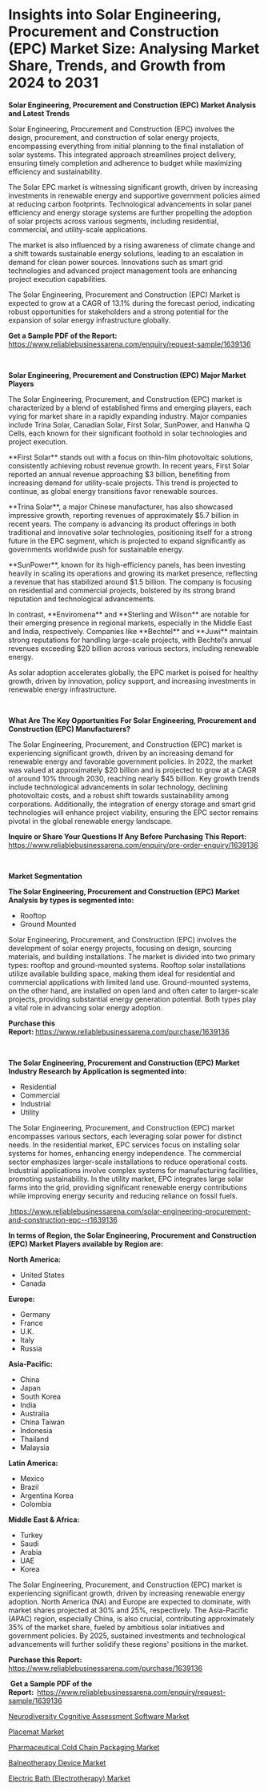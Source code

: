 <p><h1>Insights into Solar Engineering, Procurement and Construction (EPC) Market Size: Analysing Market Share, Trends, and Growth from 2024 to 2031</h1></p><p><strong>Solar Engineering, Procurement and Construction (EPC) Market Analysis and Latest Trends</strong></p>
<p><p>Solar Engineering, Procurement and Construction (EPC) involves the design, procurement, and construction of solar energy projects, encompassing everything from initial planning to the final installation of solar systems. This integrated approach streamlines project delivery, ensuring timely completion and adherence to budget while maximizing efficiency and sustainability.</p><p>The Solar EPC market is witnessing significant growth, driven by increasing investments in renewable energy and supportive government policies aimed at reducing carbon footprints. Technological advancements in solar panel efficiency and energy storage systems are further propelling the adoption of solar projects across various segments, including residential, commercial, and utility-scale applications. </p><p>The market is also influenced by a rising awareness of climate change and a shift towards sustainable energy solutions, leading to an escalation in demand for clean power sources. Innovations such as smart grid technologies and advanced project management tools are enhancing project execution capabilities.</p><p>The Solar Engineering, Procurement and Construction (EPC) Market is expected to grow at a CAGR of 13.1% during the forecast period, indicating robust opportunities for stakeholders and a strong potential for the expansion of solar energy infrastructure globally.</p></p>
<p><strong>Get a Sample PDF of the Report:&nbsp;</strong> <a href="https://www.reliablebusinessarena.com/enquiry/request-sample/1639136?utm_campaign=1552&utm_medium=2&utm_source=Github&utm_content=ia&utm_term=11102024&utm_id=solar-engineering-procurement-and-construction-epc">https://www.reliablebusinessarena.com/enquiry/request-sample/1639136</a></p>
<p>&nbsp;</p>
<p><strong>Solar Engineering, Procurement and Construction (EPC) Major Market Players</strong></p>
<p><p>The Solar Engineering, Procurement, and Construction (EPC) market is characterized by a blend of established firms and emerging players, each vying for market share in a rapidly expanding industry. Major companies include Trina Solar, Canadian Solar, First Solar, SunPower, and Hanwha Q Cells, each known for their significant foothold in solar technologies and project execution.</p><p>**First Solar** stands out with a focus on thin-film photovoltaic solutions, consistently achieving robust revenue growth. In recent years, First Solar reported an annual revenue approaching $3 billion, benefiting from increasing demand for utility-scale projects. This trend is projected to continue, as global energy transitions favor renewable sources.</p><p>**Trina Solar**, a major Chinese manufacturer, has also showcased impressive growth, reporting revenues of approximately $5.7 billion in recent years. The company is advancing its product offerings in both traditional and innovative solar technologies, positioning itself for a strong future in the EPC segment, which is projected to expand significantly as governments worldwide push for sustainable energy.</p><p>**SunPower**, known for its high-efficiency panels, has been investing heavily in scaling its operations and growing its market presence, reflecting a revenue that has stabilized around $1.5 billion. The company is focusing on residential and commercial projects, bolstered by its strong brand reputation and technological advancements.</p><p>In contrast, **Enviromena** and **Sterling and Wilson** are notable for their emerging presence in regional markets, especially in the Middle East and India, respectively. Companies like **Bechtel** and **Juwi** maintain strong reputations for handling large-scale projects, with Bechtel’s annual revenues exceeding $20 billion across various sectors, including renewable energy.</p><p>As solar adoption accelerates globally, the EPC market is poised for healthy growth, driven by innovation, policy support, and increasing investments in renewable energy infrastructure.</p></p>
<p>&nbsp;</p>
<p><strong>What Are The Key Opportunities For Solar Engineering, Procurement and Construction (EPC) Manufacturers?</strong></p>
<p><p>The Solar Engineering, Procurement, and Construction (EPC) market is experiencing significant growth, driven by an increasing demand for renewable energy and favorable government policies. In 2022, the market was valued at approximately $20 billion and is projected to grow at a CAGR of around 10% through 2030, reaching nearly $45 billion. Key growth trends include technological advancements in solar technology, declining photovoltaic costs, and a robust shift towards sustainability among corporations. Additionally, the integration of energy storage and smart grid technologies will enhance project viability, ensuring the EPC sector remains pivotal in the global renewable energy landscape.</p></p>
<p><strong>Inquire or Share Your Questions If Any Before Purchasing This Report:</strong> <a href="https://www.reliablebusinessarena.com/enquiry/pre-order-enquiry/1639136?utm_campaign=1552&utm_medium=2&utm_source=Github&utm_content=ia&utm_term=11102024&utm_id=solar-engineering-procurement-and-construction-epc">https://www.reliablebusinessarena.com/enquiry/pre-order-enquiry/1639136</a></p>
<p>&nbsp;</p>
<p><strong>Market Segmentation</strong></p>
<p><strong>The Solar Engineering, Procurement and Construction (EPC) Market Analysis by types is segmented into:</strong></p>
<p><ul><li>Rooftop</li><li>Ground Mounted</li></ul></p>
<p><p>Solar Engineering, Procurement, and Construction (EPC) involves the development of solar energy projects, focusing on design, sourcing materials, and building installations. The market is divided into two primary types: rooftop and ground-mounted systems. Rooftop solar installations utilize available building space, making them ideal for residential and commercial applications with limited land use. Ground-mounted systems, on the other hand, are installed on open land and often cater to larger-scale projects, providing substantial energy generation potential. Both types play a vital role in advancing solar energy adoption.</p></p>
<p><strong>Purchase this Report:&nbsp;</strong><a href="https://www.reliablebusinessarena.com/purchase/1639136?utm_campaign=1552&utm_medium=2&utm_source=Github&utm_content=ia&utm_term=11102024&utm_id=solar-engineering-procurement-and-construction-epc">https://www.reliablebusinessarena.com/purchase/1639136</a></p>
<p>&nbsp;</p>
<p><strong>The Solar Engineering, Procurement and Construction (EPC) Market Industry Research by Application is segmented into:</strong></p>
<p><ul><li>Residential</li><li>Commercial</li><li>Industrial</li><li>Utility</li></ul></p>
<p><p>The Solar Engineering, Procurement, and Construction (EPC) market encompasses various sectors, each leveraging solar power for distinct needs. In the residential market, EPC services focus on installing solar systems for homes, enhancing energy independence. The commercial sector emphasizes larger-scale installations to reduce operational costs. Industrial applications involve complex systems for manufacturing facilities, promoting sustainability. In the utility market, EPC integrates large solar farms into the grid, providing significant renewable energy contributions while improving energy security and reducing reliance on fossil fuels.</p></p>
<p><a href="https://www.reliablebusinessarena.com/solar-engineering-procurement-and-construction-epc--r1639136?utm_campaign=1552&utm_medium=2&utm_source=Github&utm_content=ia&utm_term=11102024&utm_id=solar-engineering-procurement-and-construction-epc">&nbsp;https://www.reliablebusinessarena.com/solar-engineering-procurement-and-construction-epc--r1639136</a></p>
<p><strong>In terms of Region, the Solar Engineering, Procurement and Construction (EPC) Market Players available by Region are:</strong></p>
<p>
    <p> <strong> North America: </strong>
        <ul>
            <li>United States</li>
            <li>Canada</li>
        </ul>
        </p> 
    <p> <strong> Europe: </strong>
        <ul>
            <li>Germany</li>
            <li>France</li>
            <li>U.K.</li>
            <li>Italy</li>
            <li>Russia</li>
        </ul>
        </p> 
    <p> <strong> Asia-Pacific: </strong>
        <ul>
            <li>China</li>
            <li>Japan</li>
            <li>South Korea</li>
            <li>India</li>
            <li>Australia</li>
            <li>China Taiwan</li>
            <li>Indonesia</li>
            <li>Thailand</li>
            <li>Malaysia</li>
        </ul>
        </p> 
    <p> <strong> Latin America: </strong>
        <ul>
            <li>Mexico</li>
            <li>Brazil</li>
            <li>Argentina Korea</li>
            <li>Colombia</li>
        </ul>
        </p> 
    <p> <strong> Middle East & Africa: </strong>
        <ul>
            <li>Turkey</li>
            <li>Saudi</li>
            <li>Arabia</li>
            <li>UAE</li>
            <li>Korea</li>
        </ul>
    </p>
    </p>
<p><p>The Solar Engineering, Procurement, and Construction (EPC) market is experiencing significant growth, driven by increasing renewable energy adoption. North America (NA) and Europe are expected to dominate, with market shares projected at 30% and 25%, respectively. The Asia-Pacific (APAC) region, especially China, is also crucial, contributing approximately 35% of the market share, fueled by ambitious solar initiatives and government policies. By 2025, sustained investments and technological advancements will further solidify these regions' positions in the market.</p></p>
<p><strong>Purchase this Report: </strong><a href="https://www.reliablebusinessarena.com/purchase/1639136?utm_campaign=1552&utm_medium=2&utm_source=Github&utm_content=ia&utm_term=11102024&utm_id=solar-engineering-procurement-and-construction-epc">https://www.reliablebusinessarena.com/purchase/1639136</a></p>
<p>&nbsp;<strong>Get a Sample PDF of the Report:&nbsp;&nbsp;</strong><a href="https://www.reliablebusinessarena.com/enquiry/request-sample/1639136?utm_campaign=1552&utm_medium=2&utm_source=Github&utm_content=ia&utm_term=11102024&utm_id=solar-engineering-procurement-and-construction-epc">https://www.reliablebusinessarena.com/enquiry/request-sample/1639136</a></p>
<p><strong></strong></p>
<p><p><a href="https://www.linkedin.com/pulse/evaluating-global-neurodiversity-cognitive-assessment-software-v4iaf?utm_campaign=1552&utm_medium=2&utm_source=Github&utm_content=ia&utm_term=11102024&utm_id=solar-engineering-procurement-and-construction-epc">Neurodiversity Cognitive Assessment Software Market</a></p><p><a href="https://github.com/Rekhakhatun65/Market-Research-Report-List-1/blob/main/placemat-market.md?utm_campaign=1552&utm_medium=2&utm_source=Github&utm_content=ia&utm_term=11102024&utm_id=solar-engineering-procurement-and-construction-epc">Placemat Market</a></p><p><a href="https://github.com/FosterFahey91/Market-Research-Report-List-1/blob/main/pharmaceutical-cold-chain-packaging-market.md?utm_campaign=1552&utm_medium=2&utm_source=Github&utm_content=ia&utm_term=11102024&utm_id=solar-engineering-procurement-and-construction-epc">Pharmaceutical Cold Chain Packaging Market</a></p><p><a href="https://www.linkedin.com/pulse/balneotherapy-device-market-indicators-size-regional-bffpf?utm_campaign=1552&utm_medium=2&utm_source=Github&utm_content=ia&utm_term=11102024&utm_id=solar-engineering-procurement-and-construction-epc">Balneotherapy Device Market</a></p><p><a href="https://www.linkedin.com/pulse/electric-bath-electrotherapy-market-global-regional-hknef?utm_campaign=1552&utm_medium=2&utm_source=Github&utm_content=ia&utm_term=11102024&utm_id=solar-engineering-procurement-and-construction-epc">Electric Bath (Electrotherapy) Market</a></p></p>